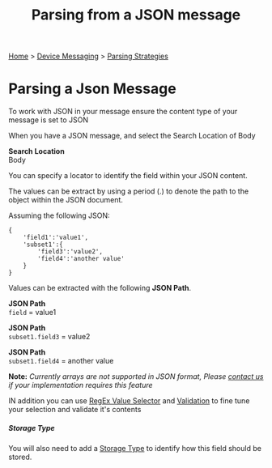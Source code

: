 ﻿---
title: Parsing from a JSON message
keywords: messages, messaging, parsing, json, rest, post, http

created: 20170927
updated: 20170927
createdby: Kevin D. Wolf
updatedby: Kevin D. Wolf
---
[Home](../../Index.md) > [Device Messaging](../Index.md) > [Parsing Strategies](ParsingStrategies.md)



# Parsing a Json Message

To work with JSON in your message ensure the content type of your message is set to JSON

When you have a JSON message, and select the Search Location of Body

**Search Location**      
Body

You can specify a locator to identify the field within your JSON content.


The values can be extract by using a period (.) to denote the path to the object within the JSON document.

Assuming the following JSON:
~~~~
{
	'field1':'value1',
	'subset1':{
		'field3':'value2',
		'field4':'another value'
	}
}
~~~~

Values can be extracted with the following **JSON Path**.

**JSON Path**  
`field` = value1

**JSON Path**  
`subset1.field3` = value2

**JSON Path**  
`subset1.field4` = another value

**Note:** *Currently arrays are not supported in JSON format, Please [contact us](http://support.nuviot.com) if your implementation requires this feature*

IN addition you can use [RegEx Value Selector](RegExValueSelector.md) and [Validation](Validation.md) to fine tune your selection and validate it's contents

##### Storage Type
You will also need to add a [Storage Type](../TypeSystem/Index.md) to identify how this field should be stored.